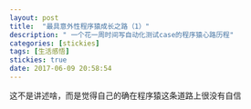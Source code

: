 ```yaml
---
layout: post
title:  "最具意外性程序猿成长之路（1）"
description: " 一个花一周时间写自动化测试case的程序猿心路历程"
categories: [stickies]
tags: [生活感悟]
stickies: true
date: 2017-06-09 20:58:54
---
```


这不是讲述啥，而是觉得自己的确在程序猿这条道路上很没有自信

